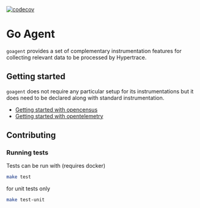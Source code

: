 [![codecov](https://codecov.io/gh/Traceableai/goagent/branch/master/graph/badge.svg?token=MM5BVNGPKE)](https://codecov.io/gh/Traceableai/goagent)

# Go Agent

`goagent` provides a set of complementary instrumentation features for collecting relevant data to be processed by Hypertrace.

## Getting started

`goagent` does not require any particular setup for its instrumentations but it does need to be declared along with standard instrumentation.

- [Getting started with opencensus](instrumentation/opencensus/README.md#getting-started)
- [Getting started with opentelemetry](instrumentation/opentelemetry/README.md#getting-started)

## Contributing

### Running tests

Tests can be run with (requires docker)

```bash
make test
```

for unit tests only

```bash
make test-unit
```

